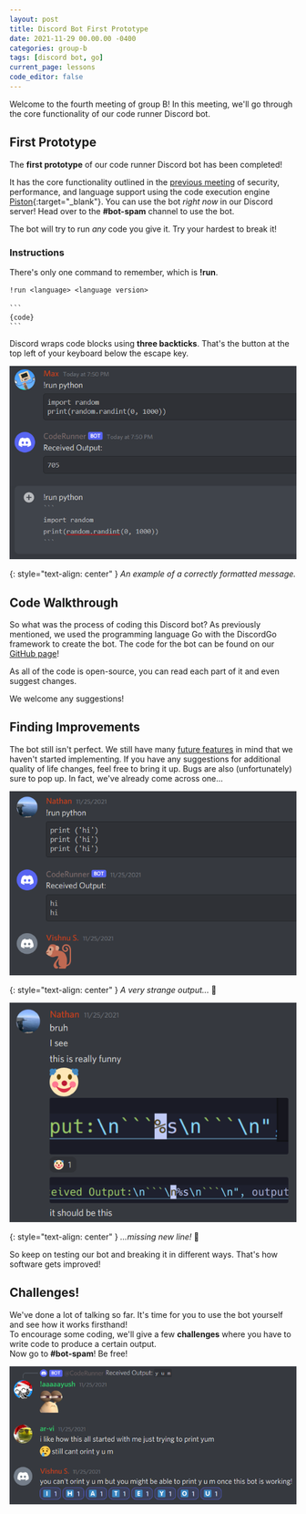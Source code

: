 ```yaml
---
layout: post
title: Discord Bot First Prototype
date: 2021-11-29 00.00.00 -0400
categories: group-b
tags: [discord bot, go]
current_page: lessons
code_editor: false
---
```


Welcome to the fourth meeting of group B! In this meeting, we'll go through the core functionality of our code runner Discord bot.

## First Prototype

The **first prototype** of our code runner Discord bot has been completed!

It has the core functionality outlined in the [previous meeting](http://localhost:4000/group-b/2021/11/21/group-b-lesson-6.html#baseline-features) of security, performance, and language support using the code execution engine [Piston](https://github.com/engineer-man/piston){:target="_blank"}. You can use the bot *right now* in our Discord server! Head over to the **#bot-spam** channel to use the bot.

The bot will try to run *any* code you give it. Try your hardest to break it!

### Instructions

There's only one command to remember, which is **!run**.
```
!run <language> <language version>  

`​`​`  
{code}  
`​`​`  
```
Discord wraps code blocks using **three backticks**. That's the button at the top left of your keyboard below the escape key.

<img src="/assets/img/group-b/lesson-7/discord-bot-example.png" alt="" class="post-img-large">

{: style="text-align: center" }
*An example of a correctly formatted message.*

## Code Walkthrough

So what was the process of coding this Discord bot? As previously mentioned, we used the programming language Go with the DiscordGo framework to create the bot. The code for the bot can be found on our [GitHub page](https://github.com/WoodlandsComputerScience/CodeRunnerBot)!

As all of the code is open-source, you can read each part of it and even suggest changes.

We welcome any suggestions!

## Finding Improvements

The bot still isn't perfect. We still have many [future features](http://localhost:4000/group-b/2021/11/21/group-b-lesson-6.html#future-features) in mind that we haven't started implementing. If you have any suggestions for additional quality of life changes, feel free to bring it up. Bugs are also (unfortunately) sure to pop up. In fact, we've already come across one...

<img src="/assets/img/group-b/lesson-7/discord-bot-bug-1.png" alt="" class="post-img-large">

{: style="text-align: center" }
*A very strange output...* 🐒

<img src="/assets/img/group-b/lesson-7/discord-bot-bug-2.png" alt="" class="post-img-large">

{: style="text-align: center" }
*...missing new line!* 🍌

So keep on testing our bot and breaking it in different ways. That's how software gets improved!

## Challenges!

We've done a lot of talking so far. It's time for you to use the bot yourself and see how it works firsthand!  
To encourage some coding, we'll give a few **challenges** where you have to write code to produce a certain output.  
Now go to **#bot-spam**! Be free!

<img src="/assets/img/group-b/lesson-7/vishnu.png" alt="" class="post-img-large">